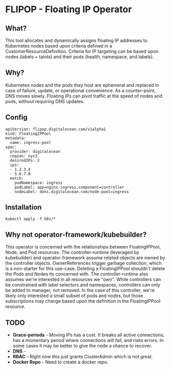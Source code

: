 # FLIPOP - Floating IP Operator

## What?
This tool allocates and dynamically assigns floating IP addresses to Kubernetes nodes based upon criteria defined in a CustomerResourceDefinition.  Criteria for IP targeting can be based upon nodes (labels + taints) and their pods (health, namespace, and labels).

## Why?
Kubernetes nodes and the pods they host are ephemeral and replaced in case of failure, update, or operational convenience. As a counter-point, DNS moves slowly.  Floating IPs can pivot traffic at the speed of nodes and pods, without requiring DNS updates.

## Config

```
apiVersion: flipop.digitalocean.com/v1alpha1
kind: FloatingIPPool
metadata:
  name: ingress-pool
spec: 
  provider: digitalocean
  region: nyc3
  desiredIPs: 2
  ips:
  - 1.2.3.4
  - 5.6.7.8
  match:
    podNamespace: ingress
    podLabel: app=nginx-ingress,component=controller
    nodeLabel: doks.digitalocean.com/node-pool=ingress
```

## Installation
```
kubectl apply -f k8s/*
```

## Why not operator-framework/kubebuilder?

This operator is concerned with the relationships between FloatingIPPool, Node, and Pod resources. The controller-runtime (leveraged by kubebuilder) and operator-framework assume related objects are owned by the controller objects. OwnerReferences trigger garbage collection, which is a non-starter for this use-case. Deleting a FloatingIPPool shouldn't delete the Pods and Nodes its concerned with. The controller-runtime also assumes we're interested in all resources we "own". While controllers can be constrained with label selectors and namespaces, controllers can only be added to manager, not removed. In the case of this controller, we're likely only interested a small subset of pods and nodes, but those subscriptions may change based upon the definition in the FloatingIPPool resource.

## TODO
- __Grace-periods__ - Moving IPs has a cost. It breaks all active connections, has a momentary period where connections will fail, and risks errors.  In some cases it may be better to give the node a chance to recover.
- __DNS__ - 
- __RBAC__ - Right now this just grants ClusterAdmin which is not great.
- __Docker Repo__ - Need to create a docker repo.
